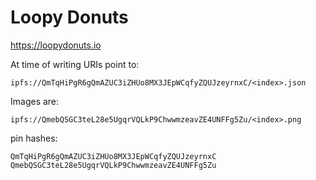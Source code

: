 # Loopy Donuts

https://loopydonuts.io

At time of writing URIs point to:

`ipfs://QmTqHiPgR6gQmAZUC3iZHUo8MX3JEpWCqfyZQUJzeyrnxC/<index>.json`

Images are:

`ipfs://QmebQSGC3teL28e5UgqrVQLkP9ChwwmzeavZE4UNFFg5Zu/<index>.png`

pin hashes:
```
QmTqHiPgR6gQmAZUC3iZHUo8MX3JEpWCqfyZQUJzeyrnxC
QmebQSGC3teL28e5UgqrVQLkP9ChwwmzeavZE4UNFFg5Zu
```
